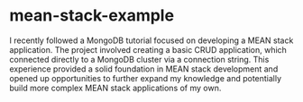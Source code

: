﻿# mean-stack-example

I recently followed a MongoDB tutorial focused on developing a MEAN stack application. The project involved creating a basic CRUD application, which connected directly to a MongoDB cluster via a connection string. This experience provided a solid foundation in MEAN stack development and opened up opportunities to further expand my knowledge and potentially build more complex MEAN stack applications of my own.
